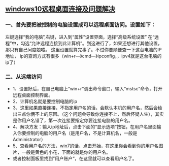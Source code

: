 ## [windows10远程桌面连接及问题解决](https://www.cnblogs.com/neverguveip/p/9457301.html)
### 一、首先要把被控制的电脑设置成可以远程桌面访问。设置如下：
左键选择“我的电脑”,右键，进入到“属性”设置界面，选择“高级系统设置”
在“远程”中，勾选“允许远程连接到此计算机”。到这进行了，如果还想进行其他设置，那只有自己问度娘喽。
这里设置就算完事了。不过你要顺便查一下这台电脑的IP地址，
        ip的查询方式有很多（win+r—》cmd—》ipconfig，，ipv4就是这台电脑的ip了）


### 二、从远端访问
* 1、设置好后，在自己电脑上“win+r”调出命令窗口，输入“mstsc”命令，打开远程桌面控制界面。
* 2、计算机名就是要控制电脑的ip
* 3、这里如果直接连接，不指定用户名的话，会默认本机的用户名，然后会给出三点你俩不上的原因。（这个问题会导致你连接不上，然后怀疑人生），其实是你用户名错了，第一次连接要指定你要连接电脑的用户名。
* 4、解决方发：输入ip地址后，点击下面的“显示选项”按钮，在用户名里面输入你要控制的电脑的用户名（是用户名，不是计算机名，一般是Administrator）
* 5、查看用户名的方法，win7的话，点击开始，在这里你会看到你的用户名图片，一般是黄色的小花，下面的就是你的用户名。
* 或者控制面板里找到”用户账户“，在这里就可以查看用户名了。
